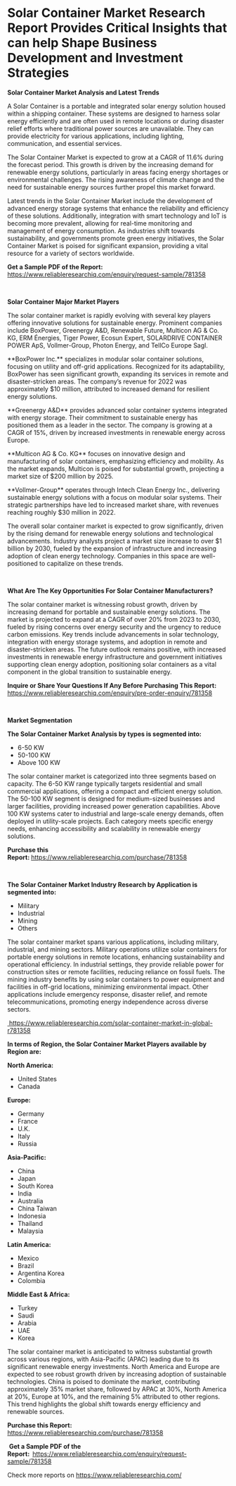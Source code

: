 <p><h1>Solar Container Market Research Report Provides Critical Insights that can help Shape Business Development and Investment Strategies</h1></p><p><strong>Solar Container Market Analysis and Latest Trends</strong></p>
<p><p>A Solar Container is a portable and integrated solar energy solution housed within a shipping container. These systems are designed to harness solar energy efficiently and are often used in remote locations or during disaster relief efforts where traditional power sources are unavailable. They can provide electricity for various applications, including lighting, communication, and essential services.</p><p>The Solar Container Market is expected to grow at a CAGR of 11.6% during the forecast period. This growth is driven by the increasing demand for renewable energy solutions, particularly in areas facing energy shortages or environmental challenges. The rising awareness of climate change and the need for sustainable energy sources further propel this market forward.</p><p>Latest trends in the Solar Container Market include the development of advanced energy storage systems that enhance the reliability and efficiency of these solutions. Additionally, integration with smart technology and IoT is becoming more prevalent, allowing for real-time monitoring and management of energy consumption. As industries shift towards sustainability, and governments promote green energy initiatives, the Solar Container Market is poised for significant expansion, providing a vital resource for a variety of sectors worldwide.</p></p>
<p><strong>Get a Sample PDF of the Report:&nbsp;</strong> <a href="https://www.reliableresearchiq.com/enquiry/request-sample/781358?utm_campaign=3296&utm_medium=2&utm_source=Github&utm_content=ia&utm_term=26032025&utm_id=solar-container">https://www.reliableresearchiq.com/enquiry/request-sample/781358</a></p>
<p>&nbsp;</p>
<p><strong>Solar Container Major Market Players</strong></p>
<p><p>The solar container market is rapidly evolving with several key players offering innovative solutions for sustainable energy. Prominent companies include BoxPower, Greenergy A&D, Renewable Future, Multicon AG & Co. KG, ERM Énergies, Tiger Power, Ecosun Expert, SOLARDRIVE CONTAINER POWER ApS, Vollmer-Group, Photon Energy, and TellCo Europe Sagl.</p><p>**BoxPower Inc.** specializes in modular solar container solutions, focusing on utility and off-grid applications. Recognized for its adaptability, BoxPower has seen significant growth, expanding its services in remote and disaster-stricken areas. The company’s revenue for 2022 was approximately $10 million, attributed to increased demand for resilient energy solutions.</p><p>**Greenergy A&D** provides advanced solar container systems integrated with energy storage. Their commitment to sustainable energy has positioned them as a leader in the sector. The company is growing at a CAGR of 15%, driven by increased investments in renewable energy across Europe.</p><p>**Multicon AG & Co. KG** focuses on innovative design and manufacturing of solar containers, emphasizing efficiency and mobility. As the market expands, Multicon is poised for substantial growth, projecting a market size of $200 million by 2025.</p><p>**Vollmer-Group** operates through Intech Clean Energy Inc., delivering sustainable energy solutions with a focus on modular solar systems. Their strategic partnerships have led to increased market share, with revenues reaching roughly $30 million in 2022.</p><p>The overall solar container market is expected to grow significantly, driven by the rising demand for renewable energy solutions and technological advancements. Industry analysts project a market size increase to over $1 billion by 2030, fueled by the expansion of infrastructure and increasing adoption of clean energy technology. Companies in this space are well-positioned to capitalize on these trends.</p></p>
<p>&nbsp;</p>
<p><strong>What Are The Key Opportunities For Solar Container Manufacturers?</strong></p>
<p><p>The solar container market is witnessing robust growth, driven by increasing demand for portable and sustainable energy solutions. The market is projected to expand at a CAGR of over 20% from 2023 to 2030, fueled by rising concerns over energy security and the urgency to reduce carbon emissions. Key trends include advancements in solar technology, integration with energy storage systems, and adoption in remote and disaster-stricken areas. The future outlook remains positive, with increased investments in renewable energy infrastructure and government initiatives supporting clean energy adoption, positioning solar containers as a vital component in the global transition to sustainable energy.</p></p>
<p><strong>Inquire or Share Your Questions If Any Before Purchasing This Report:</strong> <a href="https://www.reliableresearchiq.com/enquiry/pre-order-enquiry/781358?utm_campaign=3296&utm_medium=2&utm_source=Github&utm_content=ia&utm_term=26032025&utm_id=solar-container">https://www.reliableresearchiq.com/enquiry/pre-order-enquiry/781358</a></p>
<p>&nbsp;</p>
<p><strong>Market Segmentation</strong></p>
<p><strong>The Solar Container Market Analysis by types is segmented into:</strong></p>
<p><ul><li>6-50 KW</li><li>50-100 KW</li><li>Above 100 KW</li></ul></p>
<p><p>The solar container market is categorized into three segments based on capacity. The 6-50 KW range typically targets residential and small commercial applications, offering a compact and efficient energy solution. The 50-100 KW segment is designed for medium-sized businesses and larger facilities, providing increased power generation capabilities. Above 100 KW systems cater to industrial and large-scale energy demands, often deployed in utility-scale projects. Each category meets specific energy needs, enhancing accessibility and scalability in renewable energy solutions.</p></p>
<p><strong>Purchase this Report:&nbsp;</strong><a href="https://www.reliableresearchiq.com/purchase/781358?utm_campaign=3296&utm_medium=2&utm_source=Github&utm_content=ia&utm_term=26032025&utm_id=solar-container">https://www.reliableresearchiq.com/purchase/781358</a></p>
<p>&nbsp;</p>
<p><strong>The Solar Container Market Industry Research by Application is segmented into:</strong></p>
<p><ul><li>Military</li><li>Industrial</li><li>Mining</li><li>Others</li></ul></p>
<p><p>The solar container market spans various applications, including military, industrial, and mining sectors. Military operations utilize solar containers for portable energy solutions in remote locations, enhancing sustainability and operational efficiency. In industrial settings, they provide reliable power for construction sites or remote facilities, reducing reliance on fossil fuels. The mining industry benefits by using solar containers to power equipment and facilities in off-grid locations, minimizing environmental impact. Other applications include emergency response, disaster relief, and remote telecommunications, promoting energy independence across diverse sectors.</p></p>
<p><a href="https://www.reliableresearchiq.com/solar-container-market-in-global-r781358?utm_campaign=3296&utm_medium=2&utm_source=Github&utm_content=ia&utm_term=26032025&utm_id=solar-container">&nbsp;https://www.reliableresearchiq.com/solar-container-market-in-global-r781358</a></p>
<p><strong>In terms of Region, the Solar Container Market Players available by Region are:</strong></p>
<p>
    <p> <strong> North America: </strong>
        <ul>
            <li>United States</li>
            <li>Canada</li>
        </ul>
        </p> 
    <p> <strong> Europe: </strong>
        <ul>
            <li>Germany</li>
            <li>France</li>
            <li>U.K.</li>
            <li>Italy</li>
            <li>Russia</li>
        </ul>
        </p> 
    <p> <strong> Asia-Pacific: </strong>
        <ul>
            <li>China</li>
            <li>Japan</li>
            <li>South Korea</li>
            <li>India</li>
            <li>Australia</li>
            <li>China Taiwan</li>
            <li>Indonesia</li>
            <li>Thailand</li>
            <li>Malaysia</li>
        </ul>
        </p> 
    <p> <strong> Latin America: </strong>
        <ul>
            <li>Mexico</li>
            <li>Brazil</li>
            <li>Argentina Korea</li>
            <li>Colombia</li>
        </ul>
        </p> 
    <p> <strong> Middle East & Africa: </strong>
        <ul>
            <li>Turkey</li>
            <li>Saudi</li>
            <li>Arabia</li>
            <li>UAE</li>
            <li>Korea</li>
        </ul>
    </p>
    </p>
<p><p>The solar container market is anticipated to witness substantial growth across various regions, with Asia-Pacific (APAC) leading due to its significant renewable energy investments. North America and Europe are expected to see robust growth driven by increasing adoption of sustainable technologies. China is poised to dominate the market, contributing approximately 35% market share, followed by APAC at 30%, North America at 20%, Europe at 10%, and the remaining 5% attributed to other regions. This trend highlights the global shift towards energy efficiency and renewable sources.</p></p>
<p><strong>Purchase this Report: </strong><a href="https://www.reliableresearchiq.com/purchase/781358?utm_campaign=3296&utm_medium=2&utm_source=Github&utm_content=ia&utm_term=26032025&utm_id=solar-container">https://www.reliableresearchiq.com/purchase/781358</a></p>
<p>&nbsp;<strong>Get a Sample PDF of the Report:&nbsp;&nbsp;</strong><a href="https://www.reliableresearchiq.com/enquiry/request-sample/781358?utm_campaign=3296&utm_medium=2&utm_source=Github&utm_content=ia&utm_term=26032025&utm_id=solar-container">https://www.reliableresearchiq.com/enquiry/request-sample/781358</a></p>
<p><strong></strong></p>
<p>Check more reports on <a href="https://www.reliableresearchiq.com/?utm_campaign=3296&utm_medium=2&utm_source=Github&utm_content=ia&utm_term=26032025&utm_id=solar-container">https://www.reliableresearchiq.com/</a></p>